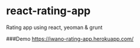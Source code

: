 # react-rating-app
Rating app using react, yeoman &amp; grunt

###Demo
https://iwano-rating-app.herokuapp.com/
